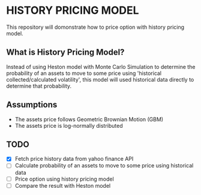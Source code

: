 # HISTORY PRICING MODEL

This repository will domonstrate how to price option with history pricing model.

## What is History Pricing Model?

Instead of using Heston model with Monte Carlo Simulation to determine the probability of an assets to move to some price using 'historical collected/calculated volatility', this model will used historical data directly to determine that probability.

## Assumptions

- The assets price follows Geometric Brownian Motion (GBM)
- The assets price is log-normally distributed

## TODO

- [x] Fetch price history data from yahoo finance API
- [ ] Calculate probability of an assets to move to some price using historical data
- [ ] Price option using history pricing model
- [ ] Compare the result with Heston model
